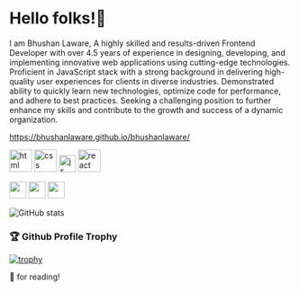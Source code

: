 
# Hello folks!👋

I am Bhushan Laware, A highly skilled and results-driven Frontend Developer with over 4.5 years of experience in designing, developing, and implementing innovative web applications using cutting-edge technologies. Proficient in JavaScript stack with a strong background in delivering high-quality user experiences for clients in diverse industries. Demonstrated ability to quickly learn new technologies, optimize code for performance, and adhere to best practices. Seeking a challenging position to further enhance my skills and contribute to the growth and success of a dynamic organization.

https://bhushanlaware.github.io/bhushanlaware/

<p align='left'>
  <img src="https://upload.wikimedia.org/wikipedia/commons/thumb/6/61/HTML5_logo_and_wordmark.svg/2048px-HTML5_logo_and_wordmark.svg.png" alt="html" width="40" height="40">
  <img src='https://upload.wikimedia.org/wikipedia/commons/thumb/d/d5/CSS3_logo_and_wordmark.svg/1200px-CSS3_logo_and_wordmark.svg.png' alt="css" width="40" height="40">
  <img src='https://upload.wikimedia.org/wikipedia/commons/6/6a/JavaScript-logo.png' height='30' width='auto' alt="js">
   <img src="https://upload.wikimedia.org/wikipedia/commons/thumb/a/a7/React-icon.svg/1280px-React-icon.svg.png" alt="react" width="auto" height="40"/>
</p>


<a href="mailto:bhushanlaware@gmail.com"><img src="https://img.shields.io/badge/Gmail-D14836?style=for-the-badge&logo=gmail&logoColor=white" height=30></a>
<a href="https://www.twitter.com/bhushanlaware"><img src="https://img.shields.io/badge/Twitter-1DA1F2?style=for-the-badge&logo=twitter&logoColor=white" height=30></a>
 <a href="https://www.linkedin.com/in/bhushanlaware"><img src="https://img.shields.io/badge/LinkedIn-0077B5?style=for-the-badge&logo=linkedin&logoColor=white" height=30></a>

![GitHub stats](https://github-readme-stats.vercel.app/api?username=bhushanlaware&show_icons=true&theme=tokyonight)

### 🏆 Github Profile Trophy

[![trophy](https://github-profile-trophy.vercel.app/?username=bhushanlaware&theme=monokai&margin-w=15&margin-h=15&&no-frame=true&row=1)](https://github.com/ryo-ma/github-profile-trophy)


🙏 for reading!
 
<!--
**bhushanlaware/bhushanlaware** is a ✨ _special_ ✨ repository because its `README.md` (this file) appears on your GitHub profile.

Here are some ideas to get you started:

- 🔭 I’m currently working on ...
- 🌱 I’m currently learning ...
- 👯 I’m looking to collaborate on ...
- 🤔 I’m looking for help with ...
- 💬 Ask me about ...
- 📫 How to reach me: ...
- 😄 Pronouns: ...
- ⚡ Fun fact: ...
-->

